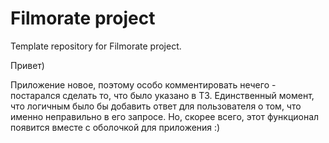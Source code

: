 # Filmorate project
Template repository for Filmorate project.

Привет)

Приложение новое, поэтому особо комментировать нечего - постарался сделать то,
что было указано в ТЗ. Единственный момент, что логичным было бы добавить ответ
для пользователя о том, что именно неправильно в его запросе. Но, скорее всего,
этот функционал появится вместе с оболочкой для приложения :)
